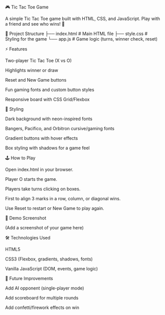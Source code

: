 
🎮 Tic Tac Toe Game

A simple Tic Tac Toe game built with HTML, CSS, and JavaScript.
Play with a friend and see who wins! 🎉

📂 Project Structure
├── index.html   # Main HTML file
├── style.css    # Styling for the game
└── app.js       # Game logic (turns, winner check, reset)

⚡ Features

Two-player Tic Tac Toe (X vs O)

Highlights winner or draw

Reset and New Game buttons

Fun gaming fonts and custom button styles

Responsive board with CSS Grid/Flexbox

🎨 Styling

Dark background with neon-inspired fonts

Bangers, Pacifico, and Orbitron cursive/gaming fonts

Gradient buttons with hover effects

Box styling with shadows for a game feel

🕹️ How to Play

Open index.html in your browser.

Player O starts the game.

Players take turns clicking on boxes.

First to align 3 marks in a row, column, or diagonal wins.

Use Reset to restart or New Game to play again.

🚀 Demo Screenshot

(Add a screenshot of your game here)

🛠️ Technologies Used

HTML5

CSS3 (Flexbox, gradients, shadows, fonts)

Vanilla JavaScript (DOM, events, game logic)

📌 Future Improvements

Add AI opponent (single-player mode)

Add scoreboard for multiple rounds

Add confetti/firework effects on win
